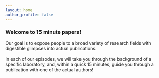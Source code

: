 ```yaml
---
layout: home
author_profile: false
---
```


<h3>Welcome to 15 minute papers!</h3>
Our goal is to expose people to a broad variety of research fields with digestible glimpses into actual publications. 
<br><br> In each of our episodes, we will take you through the background of a specific laboratory, and, within a quick 15 minutes, guide you through a publication with one of the actual authors! 

